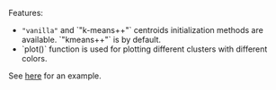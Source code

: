 Features:
<ul>
  <li><code>"vanilla"</code> and `"k-means++"` centroids initialization methods are available. `"kmeans++"` is by default.</li>
  <li>`plot()` function is used for plotting different clusters with different colors.</li>
</ul>

See [here] for an example.

[here]: https://colab.research.google.com/drive/1_Q7ZwRh96JbnZ0o81h-IDkV30KwWTDlH
